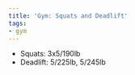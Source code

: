 ```yaml
---
title: 'Gym: Squats and Deadlift'
tags:
- gym
---
```


- Squats: 3x5/190lb
- Deadlift: 5/225lb, 5/245lb

